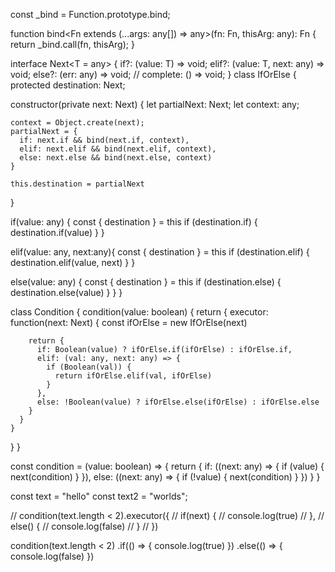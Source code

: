 const _bind = Function.prototype.bind;

function bind<Fn extends (...args: any[]) => any>(fn: Fn, thisArg: any): Fn {
  return _bind.call(fn, thisArg);
}

interface Next<T = any> {
  if?: (value: T) => void;
  elif?: (value: T, next: any) => void;
  else?: (err: any) => void;
  // complete: () => void;
}
class IfOrElse {
  protected destination: Next<any>;

  constructor(private next: Next) {
    let partialNext: Next;
    let context: any;

    context = Object.create(next);
    partialNext = {
      if: next.if && bind(next.if, context),
      elif: next.elif && bind(next.elif, context),
      else: next.else && bind(next.else, context)
    }

    this.destination = partialNext
  }

  if(value: any) {
    const { destination } = this
    if (destination.if) {
      destination.if(value)
    }
  }

  elif(value: any, next:any){
    const { destination } = this
    if (destination.elif) {
      destination.elif(value, next)
    }
  }

  else(value: any) {
     const { destination } = this
     if (destination.else) {
       destination.else(value)
     }
  }
}

class Condition {
  condition<T>(value: boolean) {
    return {
      executor: function(next: Next) {
        const ifOrElse = new IfOrElse(next)

        return {
          if: Boolean(value) ? ifOrElse.if(ifOrElse) : ifOrElse.if,
          elif: (val: any, next: any) => {
            if (Boolean(val)) {
              return ifOrElse.elif(val, ifOrElse)
            }
          },
          else: !Boolean(value) ? ifOrElse.else(ifOrElse) : ifOrElse.else
        }
      }
    }
  }
}

const condition = (value: boolean) => {
  return {
    if: ((next: any) => {
      if (value) {
        next(condition)
      }
    }),
    else: ((next: any) => {
      if (!value) {
        next(condition)
      }
    })
  }
}

const text = "hello"
const text2 = "worlds";

// condition(text.length < 2).executor({
//   if(next) {
//     console.log(true)
//   },
//   else() {
//     console.log(false)
//   }
// })


condition(text.length < 2)
  .if(() => {
    console.log(true)
  })
  .else(() => {
    console.log(false)
  })